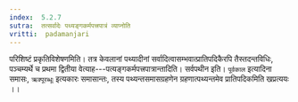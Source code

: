 ```yaml
---
index:  5.2.7
sutra:  तत्सर्वादेः पथ्यङ्गकर्मपत्त्रपात्रं व्याप्नोति
vritti:  padamanjari
---
```


परिशिष्टं प्रकृतिविशेषणमिति। तत्र केवलानां पथ्यादीनां सर्वादित्वासम्भवात्प्रातिपदिकैरपि तैस्तदन्तविधिः, पञ्चम्यर्थे च प्रथमा द्वितीया वेत्याह---पत्यङ्गकर्मपत्त्रपात्रान्तादिति। सर्वपथीन इति। `पूर्वकाल` इत्यादिना समासः, `ऋक्पूरब्धूः` इत्यकारः समासान्तः, तस्य पथ्यन्तसमासग्रहणेन ग्रहणात्पथ्यन्तमेव प्रातिपदिकमिति खप्रत्ययः ।।


